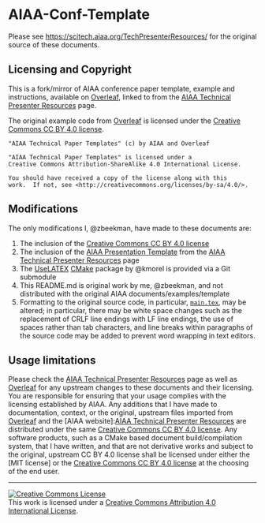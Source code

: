 # AIAA-Conf-Template

Please see https://scitech.aiaa.org/TechPresenterResources/ for the
original source of these documents.

## Licensing and Copyright

This is a fork/mirror of AIAA conference paper template, example and
instructions, available on [Overleaf], linked to from the
[AIAA Technical Presenter Resources] page.

The original example code from [Overleaf] is licensed under the
[Creative Commons CC BY 4.0 license].

```
"AIAA Technical Paper Templates" (c) by AIAA and Overleaf

"AIAA Technical Paper Templates" is licensed under a
Creative Commons Attribution-ShareAlike 4.0 International License.

You should have received a copy of the license along with this
work.  If not, see <http://creativecommons.org/licenses/by-sa/4.0/>.
```

## Modifications

The only modifications I, @zbeekman, have made to these documents are:

1. The inclusion of the [Creative Commons CC BY 4.0 license]
1. The inclusion of the [AIAA Presentation Template] from the
   [AIAA Technical Presenter Resources] page
1. The [UseLATEX] [CMake] package by @kmorel is provided via a Git submodule
1. This README.md is original work by me, @zbeekman, and not distributed with
   the original AIAA documents/examples/template
1. Formatting to the original source code, in particular, [`main.tex`], may
   be altered; in particular, there may be white space changes such as the
   replacement of CRLF line endings with LF line endings, the use of spaces
   rather than tab characters, and line breaks within paragraphs of the
   source code may be added to prevent word wrapping in text editors.

## Usage limitations

Please check the [AIAA Technical Presenter Resources] page as well as
[Overleaf] for any upstream changes to these documents and their
licensing.  You are responsible for ensuring that your usage complies
with the licensing established by AIAA.  Any additions that I have
made to documentation, context, or the original, upstream files
imported from [Overleaf] and the
[AIAA website]:[AIAA Technical Presenter Resources] are distributed
under the same [Creative Commons CC BY 4.0 license]. Any software
products, such as a CMake based document build/compilation system,
that I have written, and that are not derivative works and subject to
the original, upstream CC BY 4.0 license shall be licensed under either
the [MIT license] or the [Creative Commons CC BY 4.0 license] at the
choosing of the end user.

---

<a rel="license" href="http://creativecommons.org/licenses/by/4.0/"><img alt="Creative Commons License" style="border-width:0" src="https://i.creativecommons.org/l/by/4.0/88x31.png" /></a><br />This work is licensed under a <a rel="license" href="http://creativecommons.org/licenses/by/4.0/">Creative Commons Attribution 4.0 International License</a>.

[Overleaf]: https://www.overleaf.com/latex/templates/latex-template-for-the-preparation-of-papers-for-aiaa-technical-conferences/rsssbwthkptn#.Wx6M0zMzrDU
[AIAA Technical Presenter Resources]: https://scitech.aiaa.org/TechPresenterResources/
[Creative Commons CC BY 4.0 license]: ./LICENSE.txt
[AIAA Presentation Template]: ./presentation/AIAA+Presentation+Template+22may2018_16x9.pptx
[UseLATEX]: https://gitlab.kitware.com/kmorel/UseLATEX#readme
[CMake]: https://cmake.org/
[`main.tex`]: ./main.tex
